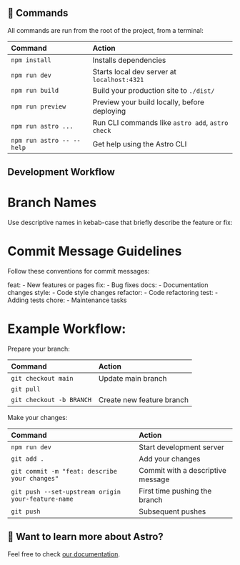 ## 🧞 Commands

All commands are run from the root of the project, from a terminal:

| Command                   | Action                                           |
| :------------------------ | :----------------------------------------------- |
| `npm install`             | Installs dependencies                            |
| `npm run dev`             | Starts local dev server at `localhost:4321`      |
| `npm run build`           | Build your production site to `./dist/`          |
| `npm run preview`         | Preview your build locally, before deploying     |
| `npm run astro ...`       | Run CLI commands like `astro add`, `astro check` |
| `npm run astro -- --help` | Get help using the Astro CLI                     |

## Development Workflow

# Branch Names

Use descriptive names in kebab-case that briefly describe the feature or fix:

# Commit Message Guidelines

Follow these conventions for commit messages:

feat: - New features or pages
fix: - Bug fixes
docs: - Documentation changes
style: - Code style changes
refactor: - Code refactoring
test: - Adding tests
chore: - Maintenance tasks

# Example Workflow:

Prepare your branch:

| Command                  | Action                    |
| :----------------------- | :------------------------ |
| `git checkout main`      | Update main branch        |
| `git pull`               |                           |
| `git checkout -b BRANCH` | Create new feature branch |

Make your changes:

| Command                                            | Action                            |
| :------------------------------------------------- | :-------------------------------- |
| `npm run dev`                                      | Start development server          |
| `git add .`                                        | Add your changes                  |
| `git commit -m "feat: describe your changes"`      | Commit with a descriptive message |
| `git push --set-upstream origin your-feature-name` | First time pushing the branch     |
| `git push`                                         | Subsequent pushes                 |

## 👀 Want to learn more about Astro?

Feel free to check [our documentation](https://docs.astro.build).
